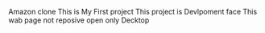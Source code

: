 Amazon clone
This is My First project 
This project is Devlpoment face 
This wab page not reposive open only Decktop

